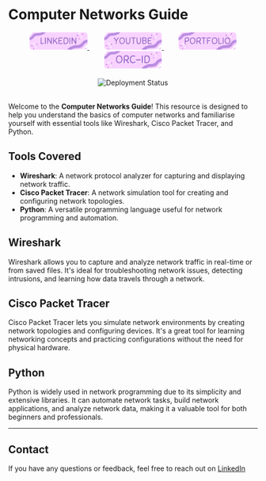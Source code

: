 # Computer Networks Guide

<div align="center">
  <a href="https://www.linkedin.com/in/brianna-laird/" target="_blank">
    <span style="margin: 0 15px;">
      <img src="https://github.com/breezy-codes/breezy-codes/blob/main/Figures/linkedin.png" style="height: 35px;" alt="linkedin logo" />
    </span>
  </a>
  <a href="https://www.youtube.com/@Breezy-Codes/" target="_blank">
    <span style="margin: 0 15px;">
      <img src="https://github.com/breezy-codes/breezy-codes/blob/main/Figures/youtube.png" style="height: 35px;" alt="youtube logo" />
    </span>
  </a>
  <a href="https://briannalaird.com/" target="_blank">
    <span style="margin: 0 15px;">
      <img src="https://github.com/breezy-codes/breezy-codes/blob/main/Figures/portfolio.png" style="height: 35px;" alt="portfolio logo" />
    </span>
  </a>
  <a href="https://orcid.org/0009-0005-9841-3691" target="_blank">
    <span style="margin: 0 15px;">
      <img src="https://github.com/breezy-codes/breezy-codes/blob/main/Figures/orc-id.png" style="height: 35px;" alt="ORC-ID" />
    </span>
  </a>
</div>

<div align="center">
  <br>
  <img src="https://github.com/breezy-codes/computer-networks-guide/actions/workflows/deploy.yml/badge.svg" alt="Deployment Status">
  <br><br>
</div>

Welcome to the **Computer Networks Guide**! This resource is designed to help you understand the basics of computer networks and familiarise yourself with essential tools like Wireshark, Cisco Packet Tracer, and Python.

## Tools Covered

- **Wireshark**: A network protocol analyzer for capturing and displaying network traffic.
- **Cisco Packet Tracer**: A network simulation tool for creating and configuring network topologies.
- **Python**: A versatile programming language useful for network programming and automation.

## Wireshark

Wireshark allows you to capture and analyze network traffic in real-time or from saved files. It's ideal for troubleshooting network issues, detecting intrusions, and learning how data travels through a network.

## Cisco Packet Tracer

Cisco Packet Tracer lets you simulate network environments by creating network topologies and configuring devices. It's a great tool for learning networking concepts and practicing configurations without the need for physical hardware.

## Python

Python is widely used in network programming due to its simplicity and extensive libraries. It can automate network tasks, build network applications, and analyze network data, making it a valuable tool for both beginners and professionals.

---

## Contact

If you have any questions or feedback, feel free to reach out on [LinkedIn](https://www.linkedin.com/in/brianna-laird/)

